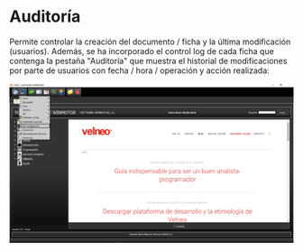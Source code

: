 # Auditoría

Permite controlar la creación del documento / ficha y la última modificación \(usuarios\). Además, se ha incorporado el control log de cada ficha que contenga la pestaña "Auditoría" que muestra el historial de modificaciones por parte de usuarios con fecha / hora / operación y acción realizada:

![](../../../../.gitbook/assets/image%20%28347%29.png)

